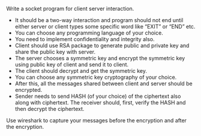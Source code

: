 Write a socket program for client server interaction.

- It should be a two-way interaction and program should not end until either server or client types some specific word like “EXIT” or “END” etc.
- You can choose any programming language of your choice.
- You need to implement confidentiality and integrity also.
- Client should use RSA package to generate public and private key and share the public key with server.
- The server chooses a symmetric key and encrypt the symmetric key using public key of client and send it to client.
- The client should decrypt and get the symmetric key.
- You can choose any symmetric key cryptography of your choice.
- After this, all the messages shared between client and server should be encrypted.
- Sender needs to send HASH (of your choice) of the ciphertext also along with ciphertext. The receiver should, first, verify the HASH and then decrypt the ciphertext. 

Use wireshark to capture your messages before the encryption and after the encryption.
